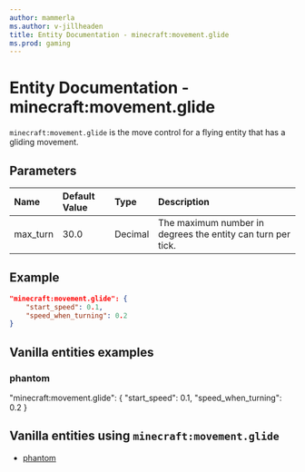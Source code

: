 ```yaml
---
author: mammerla
ms.author: v-jillheaden
title: Entity Documentation - minecraft:movement.glide
ms.prod: gaming
---
```


# Entity Documentation - minecraft:movement.glide

`minecraft:movement.glide` is the move control for a flying entity that has a gliding movement.

## Parameters

|Name |Default Value  |Type  |Description  |
|:----------|:----------|:----------|:----------|
| max_turn| 30.0| Decimal| The maximum number in degrees the entity can turn per tick. |

## Example

```json
"minecraft:movement.glide": {
    "start_speed": 0.1,
    "speed_when_turning": 0.2
}
```

## Vanilla entities examples

### phantom

"minecraft:movement.glide": {
    "start_speed": 0.1,
    "speed_when_turning": 0.2
}

## Vanilla entities using `minecraft:movement.glide`

- [phantom](../../../../Source/VanillaBehaviorPack_Snippets/entities/phantom.md)
